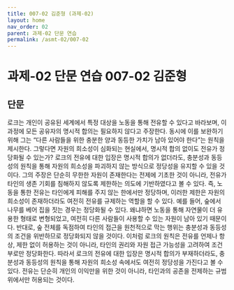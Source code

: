 ```yaml
---
title: 007-02 김준형 (과제-02)
layout: home
nav_order: 02
parent: 과제-02 단문 연습
permalink: /asmt-02/007-02
---
```


# 과제-02 단문 연습 007-02 김준형 

## 단문

로크는 개인이 공유된 세계에서 특정 대상을 노동을 통해 전유할 수 있다고 바라보며, 이 과정에 모든 공유자의 명시적 합의는 필요하지 않다고 주장한다. 동시에 이를 보완하기 위해 그는 “다른 사람들을 위한 충분한 양과 동등한 가치가 남아 있어야 한다”는 원칙을 제시한다. 그렇다면 자원의 희소성이 심화되는 현실에서, 명시적 합의 없이도 전유가 정당화될 수 있는가? 로크의 전유에 대한 입장은 명시적 합의가 없더라도, 충분성과 동등성의 원칙을 통해 자원의 희소성을 파괴하지 않는 방식으로 정당성을 유지할 수 있을 것이다. 그의 주장은 단순히 무한한 자원이 존재한다는 전제에 기초한 것이 아니라, 전유가 타인의 생존 기회를 침해하지 않도록 제한하는 의도에 기반하였다고 볼 수 있다. 즉, 노동을 통한 전유는 타인에게 피해를 주지 않는 한에서만 정당하며, 이러한 제한은 자원의 희소성이 존재하더라도 여전히 전유를 규제하는 역할을 할 수 있다. 예를 들어, 숲에서 나무를 베어 집을 짓는 경우는 정당화될 수 있다. 왜냐하면 노동을 통해 자연물이 더 유용한 형태로 변형되었고, 여전히 다른 사람들이 사용할 수 있는 자원이 남아 있기 때문이다. 반대로, 숲 전체를 독점하여 타인의 접근을 원천적으로 막는 행위는 충분성과 동등성의 조건을 위반하므로 정당화되지 않을 것이다. 이처럼 로크의 원칙은 전유를 언제나 항상, 제한 없이 허용하는 것이 아니라, 타인의 권리와 자원 접근 가능성을 고려하여 조건부로만 정당화한다. 따라서 로크의 전유에 대한 입장은 명시적 합의가 부재하더라도, 충분성과 동등성의 원칙을 통해 자원의 희소성 속에서도 여전히 정당성을 가진다고 볼 수 있다. 전유는 단순히 개인의 이익만을 위한 것이 아니라, 타인과의 공존을 전제하는 규범 위에서만 허용되는 것이다. 
